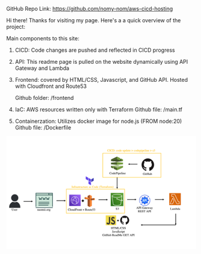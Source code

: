 GitHub Repo Link: https://github.com/nomy-nom/aws-cicd-hosting

Hi there! Thanks for visiting my page. Here's a a quick overview of the project:

Main components to this site:
1) CICD: Code changes are pushed and reflected in  CICD progress
2) API: This readme page is pulled on the website dynamically using API Gateway and Lambda 
3) Frontend: covered by HTML/CSS, Javascript, and GitHub API. Hosted with Cloudfront and Route53

   
    Github folder: /frontend
5) IaC: AWS resources written only with Terraform
    Github file: /main.tf
6) Containerzation: Utilizes docker image for node.js (FROM node:20)
    Github file: /Dockerfile


![Alt Text](https://github.com/nomy-nom/aws-cicd-hosting/blob/main/imges/overview.png?raw=true)


